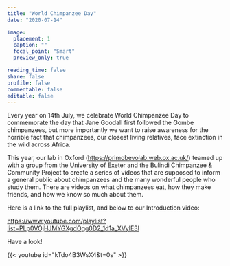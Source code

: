 ```yaml
---
title: "World Chimpanzee Day"
date: "2020-07-14"

image:
  placement: 1
  caption: ""
  focal_point: "Smart"
  preview_only: true

reading_time: false
share: false
profile: false
commentable: false
editable: false 
---
```


Every year on 14th July, we celebrate World Chimpanzee Day to commemorate the day that Jane Goodall first followed the Gombe chimpanzees, but more importantly we want to raise awareness for the horrible fact that chimpanzees, our closest living relatives, face extinction in the wild across Africa. 

This year, our lab in Oxford (https://primobevolab.web.ox.ac.uk/) teamed up with a group from the University of Exeter and the Bulindi Chimpanzee & Community Project to create a series of videos that are supposed to inform a general public about chimpanzees and the many wonderful people who study them. There are videos on what chimpanzees eat, how they make friends, and how we know so much about them.

Here is a link to the full playlist, and below to our Introduction video:

https://www.youtube.com/playlist?list=PLp0VOjHJMYGXgdOgg0D2_1d1a_XVylE3l

Have a look!

{{< youtube id="kTdo4B3WsX4&t=0s" >}}
